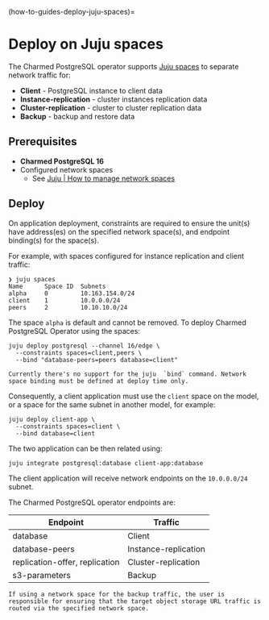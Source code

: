 (how-to-guides-deploy-juju-spaces)=


# Deploy on Juju spaces

The Charmed PostgreSQL operator supports [Juju spaces](https://documentation.ubuntu.com/juju/latest/reference/space/index.html) to separate network traffic for:
- **Client** - PostgreSQL instance to client data
- **Instance-replication** - cluster instances replication data
- **Cluster-replication** - cluster to cluster replication data
- **Backup** - backup and restore data

## Prerequisites

* **Charmed PostgreSQL 16**
* Configured network spaces
  * See [Juju | How to manage network spaces](https://documentation.ubuntu.com/juju/latest/reference/juju-cli/list-of-juju-cli-commands/add-space/)

## Deploy

On application deployment, constraints are required to ensure the unit(s) have address(es) on the specified network space(s), and endpoint binding(s) for the space(s).

For example, with spaces configured for instance replication and client traffic:
```shell
❯ juju spaces
Name      Space ID  Subnets
alpha     0         10.163.154.0/24
client    1         10.0.0.0/24
peers     2         10.10.10.0/24
```

The space `alpha` is default and cannot be removed. To deploy Charmed PostgreSQL Operator using the spaces:
```shell
juju deploy postgresql --channel 16/edge \
  --constraints spaces=client,peers \
  --bind "database-peers=peers database=client"
```

```{caution}
Currently there's no support for the juju  `bind` command. Network space binding must be defined at deploy time only.
```

Consequently, a client application must use the `client` space on the model, or a space for the same subnet in another model, for example:
```shell
juju deploy client-app \
  --constraints spaces=client \
  --bind database=client
```

The two application can be then related using:
```shell
juju integrate postgresql:database client-app:database
```

The client application will receive network endpoints on the `10.0.0.0/24` subnet.

The Charmed PostgreSQL operator endpoints are:

| Endpoint                       | Traffic              |
| ------------------------------ | -------------------- |
| database                       | Client               |
| database-peers                 | Instance-replication |
| replication-offer, replication | Cluster-replication  |
| s3-parameters                  | Backup               |


```{note}
If using a network space for the backup traffic, the user is responsible for ensuring that the target object storage URL traffic is routed via the specified network space.
```

